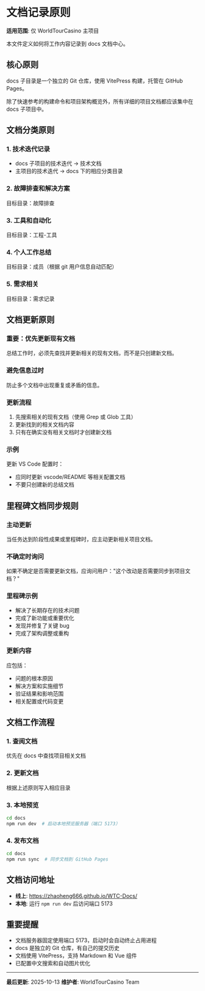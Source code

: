# 文档记录原则

**适用范围**: 仅 WorldTourCasino 主项目

本文件定义如何将工作内容记录到 docs 文档中心。

## 核心原则

docs 子目录是一个独立的 Git 仓库，使用 VitePress 构建，托管在 GitHub Pages。

除了快速参考的构建命令和项目架构概览外，所有详细的项目文档都应该集中在 docs 子项目中。

## 文档分类原则

### 1. 技术迭代记录

- docs 子项目的技术迭代 → 技术文档
- 主项目的技术迭代 → docs 下的相应分类目录

### 2. 故障排查和解决方案

目标目录：故障排查

### 3. 工具和自动化

目标目录：工程-工具

### 4. 个人工作总结

目标目录：成员（根据 git 用户信息自动匹配）

### 5. 需求相关

目标目录：需求记录

## 文档更新原则

### 重要：优先更新现有文档

总结工作时，必须先查找并更新相关的现有文档，而不是只创建新文档。

### 避免信息过时

防止多个文档中出现重复或矛盾的信息。

### 更新流程

1. 先搜索相关的现有文档（使用 Grep 或 Glob 工具）
2. 更新找到的相关文档内容
3. 只有在确实没有相关文档时才创建新文档

### 示例

更新 VS Code 配置时：
- 应同时更新 vscode/README 等相关配置文档
- 不要只创建新的总结文档

## 里程碑文档同步规则

### 主动更新

当任务达到阶段性成果或里程碑时，应主动更新相关项目文档。

### 不确定时询问

如果不确定是否需要更新文档，应询问用户："这个改动是否需要同步到项目文档？"

### 里程碑示例

- 解决了长期存在的技术问题
- 完成了新功能或重要优化
- 发现并修复了关键 bug
- 完成了架构调整或重构

### 更新内容

应包括：
- 问题的根本原因
- 解决方案和实施细节
- 验证结果和影响范围
- 相关配置或代码变更

## 文档工作流程

### 1. 查阅文档

优先在 docs 中查找项目相关文档

### 2. 更新文档

根据上述原则写入相应目录

### 3. 本地预览

```bash
cd docs
npm run dev  # 启动本地预览服务器（端口 5173）
```

### 4. 发布文档

```bash
cd docs
npm run sync  # 同步文档到 GitHub Pages
```

## 文档访问地址

- **线上**: https://zhaoheng666.github.io/WTC-Docs/
- **本地**: 运行 `npm run dev` 后访问端口 5173

## 重要提醒

- 文档服务器固定使用端口 5173，启动时会自动终止占用进程
- docs 是独立的 Git 仓库，有自己的提交历史
- 文档使用 VitePress，支持 Markdown 和 Vue 组件
- 已配置中文搜索和自动图片优化

---

**最后更新**: 2025-10-13
**维护者**: WorldTourCasino Team
